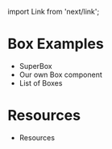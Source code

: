import Link from 'next/link';

# Box Examples

- <Link href='/examples/mdx-box-1-superbox'><a>SuperBox</a></Link>
- <Link href='/examples/mdx-box-2-component'><a>Our own Box component</a></Link>
- <Link href='/examples/mdx-box-3-list'><a>List of Boxes</a></Link>

# Resources

- <Link href='/resources'><a>Resources</a></Link>
